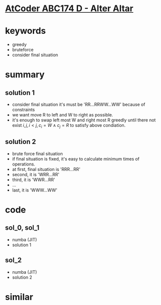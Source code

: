# [AtCoder ABC174 D - Alter Altar](https://atcoder.jp/contests/abc174/tasks/abc174_d)


# keywords
- greedy 
- bruteforce
- consider final situation 


# summary 
## solution 1
- consider final situation
  it's must be 'RR...RRWW...WW' because of constraints
- we want move R to left and W to right as possible.
- it's enough to swap left most W and right most R greedly until there not exist $i, j, i < j, c_i = W \land c_j = R$ to satisfy above condiation.


## solution 2
- brute force final situation
- if final situation is fixed, it's easy to calculate minimum times of operations.
- at first, final situation is 'RRR...RR'
- second, it is 'WRR...RR'
- third, it is 'WWR...RR'
- ...
- last, it is 'WWW...WW'


# code
## sol_0, sol_1
- numba (JIT)
- solution 1

## sol_2
- numba (JIT)
- solution 2

# similar 

